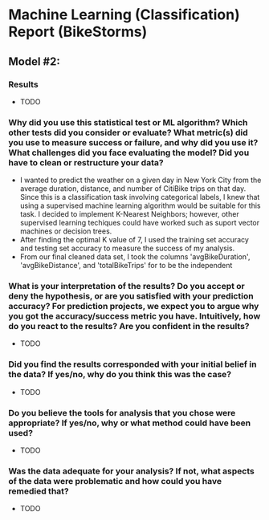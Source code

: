 # Machine Learning (Classification) Report (BikeStorms)

## Model #2:

### Results

-   TODO

### Why did you use this statistical test or ML algorithm? Which other tests did you consider or evaluate? What metric(s) did you use to measure success or failure, and why did you use it? What challenges did you face evaluating the model? Did you have to clean or restructure your data?

-  I wanted to predict the weather on a given day in New York City from the average duration, distance, and number of CitiBike trips on that day. Since this is a classification task involving categorical labels, I knew that using a supervised machine learning algorithm would be suitable for this task. I decided to implement K-Nearest Neighbors; however, other supervised learning techiques could have worked such as suport vector machines or decision trees.
-  After finding the optimal K value of 7, I used the training set accuracy and testing set accuracy to measure the success of my analysis. 
-  From our final cleaned data set, I took the columns 'avgBikeDuration', 'avgBikeDistance', and 'totalBikeTrips' for to be the independent 

### What is your interpretation of the results? Do you accept or deny the hypothesis, or are you satisfied with your prediction accuracy? For prediction projects, we expect you to argue why you got the accuracy/success metric you have. Intuitively, how do you react to the results? Are you confident in the results?

-   TODO

### Did you find the results corresponded with your initial belief in the data? If yes/no, why do you think this was the case?

-   TODO

### Do you believe the tools for analysis that you chose were appropriate? If yes/no, why or what method could have been used?

-   TODO

### Was the data adequate for your analysis? If not, what aspects of the data were problematic and how could you have remedied that?

-   TODO
